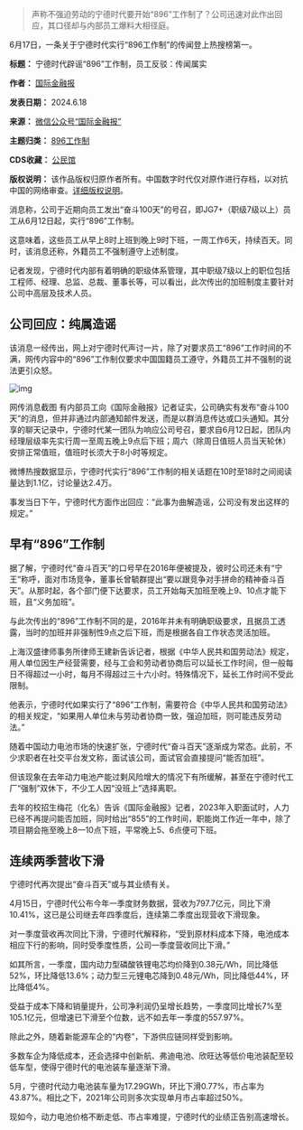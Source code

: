 
> 声称不强迫劳动的宁德时代要开始“896”工作制了？公司迅速对此作出回应，其口径却与内部员工爆料大相径庭。


6月17日，一条关于宁德时代实行“896工作制”的传闻登上热搜榜第一。




**标题：** 宁德时代辟谣“896”工作制，员工反驳：传闻属实  

**作者：** [国际金融报](https://chinadigitaltimes.net/space/国际金融报)  

**发表日期：** 2024.6.18  

**来源：** [微信公众号“国际金融报”](https://web.archive.org/web/20240618143422/https://mp.weixin.qq.com/s/hjNMcw3h1kiopj4-Bcp-xQ)  

**主题归类：** [896工作制](https://chinadigitaltimes.net/space/896工作制)  

**CDS收藏：** [公民馆](https://chinadigitaltimes.net/space/%E5%85%AC%E6%B0%91%E9%A6%86)  

**版权说明：** 该作品版权归原作者所有。中国数字时代仅对原作进行存档，以对抗中国的网络审查。[详细版权说明](https://chinadigitaltimes.net/chinese/copyright)。


消息称，公司于近期向员工发出“奋斗100天”的号召，即JG7+（职级7级以上）员工从6月12日起，实行“896”工作制。


这意味着，这些员工从早上8时上班到晚上9时下班，一周工作6天，持续百天。同时，该消息还称，外籍员工不强制遵守上述制度。


记者发现，宁德时代内部有着明确的职级体系管理，其中职级7级以上的职位包括工程师、经理、总监、总裁、董事长等，可以看出，此次传出的加班制度主要针对公司中高层及技术人员。


公司回应：纯属造谣
---------


该消息一经传出，网上对宁德时代声讨一片，除了对要求员工“896”工作时间的不满，网传内容中的“896”工作制仅要求中国国籍员工遵守，外籍员工并不强制的说法更引众怒。


![img](https://chinadigitaltimes.net/chinese/files/2024/06/post-709066-66719b56646ee.)


网传消息截图
有内部员工向《国际金融报》记者证实，公司确实有发布“奋斗100天”的消息，但并非通过内部通知邮件发送，而是以群消息传达或口头通知。其分享的聊天记录中，宁德时代某一团队为响应公司号召，要求自6月12日起，团队内经理层级率先实行周一至周五晚上9点后下班；周六（除周日值班人员当天轮休）安排正常值班，值班时长须大于8小时等规定。


微博热搜数据显示，宁德时代实行“896”工作制的相关话题在10时至18时之间阅读量达到1.1亿，讨论量达2.4万。


事发当日下午，宁德时代方面作出回应：“此事为曲解造谣，公司没有发出这样的规定。”


早有“896”工作制
----------


据了解，宁德时代“奋斗百天”的口号早在2016年便被提及，彼时公司还未有“宁王”称呼，面对市场竞争，董事长曾毓群提出“要以跟竞争对手拼命的精神奋斗百天”。从那时起，各个部门便下达要求，员工开始每天加班至晚上9、10点才能下班，且“义务加班”。


与此次传出的“896”工作制不同的是，2016年并未有明确职级要求，且据员工透露，当时的加班并非强制性9点之后下班，而是根据各自工作状态灵活加班。


上海汉盛律师事务所律师王建新告诉记者，根据《中华人民共和国劳动法》规定，用人单位因生产经营需要，经与工会和劳动者协商后可以延长工作时间，但一般每日不得超过一小时，每月不得超过三十六小时。特殊情况下，延长工作时间不受此限制。


他表示，宁德时代如果实行了“896”工作制，需要符合《中华人民共和国劳动法》的相关规定，“如果用人单位未与劳动者协商一致，强迫加班，则可能违反劳动法。”


随着中国动力电池市场的快速扩张，宁德时代“奋斗百天”逐渐成为常态。此前，不少求职者在社交平台发文称，面试该公司，面试官会直接提问“能否加班”。


但该现象在去年动力电池产能过剩风险增大的情况下有所缓解，甚至在宁德时代工厂“强制”双休下，不少工人因“没班上”选择离职。


去年的校招生梅花（化名）告诉《国际金融报》记者，2023年入职面试时，人力已经不再提问能否加班，同时给出“855”的工作时间，职能岗工作近一年中，除了项目期会拖至晚上8—10点下班，平常晚上5、6点便可下班。


连续两季营收下滑
--------


宁德时代再次提出“奋斗百天”或与其业绩有关。


4月15日，宁德时代公布今年一季度财务数据，营收为797.7亿元，同比下滑10.41%，这已是公司继去年四季度后，连续第二季度出现营收下滑现象。


对一季度营收再次同比下滑，宁德时代解释称，“受到原材料成本下降，电池成本相应下行的影响，同时受季度性质，公司一季度营收同比下滑。”


如其所言，一季度，国内动力型磷酸铁锂电芯均价降到0.38元/Wh，同比降低52%，环比降低13.6%；动力型三元锂电芯降到0.48元/Wh，同比降低44%，环比降低4%。


受益于成本下降和销量提升，公司净利润仍呈增长趋势，一季度同比增长7%至105.1亿元，但增速已下滑至个位数，远不如去年一季度的557.97%。


除此之外，随着新能源车企的“内卷”，下游供应链同样受到影响。


多数车企为降低成本，还会选择中创新航、弗迪电池、欣旺达等低价电池装配至较低车型，使得宁德时代的电池装车量逐渐下滑。


5月，宁德时代动力电池装车量为17.29GWh，环比下滑0.77%，市占率为43.87%。相比之下，2021年公司则多次实现单月市占率超过50%。


现如今，动力电池价格不断走低、市占率难提，宁德时代的业绩正告别高速增长。

